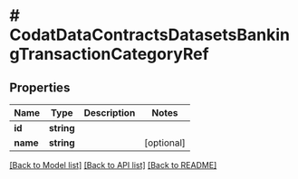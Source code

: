 # # CodatDataContractsDatasetsBankingTransactionCategoryRef

## Properties

Name | Type | Description | Notes
------------ | ------------- | ------------- | -------------
**id** | **string** |  |
**name** | **string** |  | [optional]

[[Back to Model list]](../../README.md#models) [[Back to API list]](../../README.md#endpoints) [[Back to README]](../../README.md)
